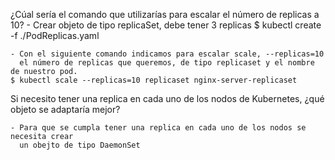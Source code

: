 ¿Cúal sería el comando que utilizarías para escalar el número de replicas a
10?
    - Crear objeto de tipo replicaSet, debe tener 3 replicas
     $ kubectl create -f ./PodReplicas.yaml

    - Con el siguiente comando indicamos para escalar scale, --replicas=10 
      el número de replicas que queremos, de tipo replicaset y el nombre de nuestro pod.
    $ kubectl scale --replicas=10 replicaset nginx-server-replicaset

Si necesito tener una replica en cada uno de los nodos de Kubernetes,
¿qué objeto se adaptaría mejor?

    - Para que se cumpla tener una replica en cada uno de los nodos se necesita crear
      un obejto de tipo DaemonSet
